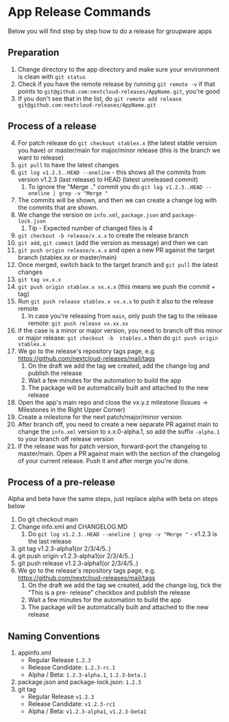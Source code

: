 # App Release Commands

Below you will find step by step how to do a release for groupware apps

## Preparation 
1. Change directory to the app directory and make sure your environment is clean with `git status`
2. Check if you have the remote release by running `git remote -v` if that points to `git@github.com:nextcloud-releases/AppName.git`, you're good
3. If you don't see that in the list, do `git remote add release git@github.com:nextcloud-releases/AppName.git`

## Process of a release
4. For patch release do `git checkout stablex.x` (the latest stable version you have) or master/main for major/minor release (this is the branch we want to release)
5. `git pull` to have the latest changes
6. `git log v1.2.3..HEAD --oneline` - this shows all the commits from version v1.2.3 (last release) to HEAD (latest unreleased commit)
    1. To ignore the "Merge .." commit you do `git log v1.2.3..HEAD --oneline | grep -v "Merge "`
7. The commits will be shown, and then we can create a change log with the commits that are shown.
8. We change the version on `info.xml`, `package.json` and `package-lock.json`
    1. Tip - Expected number of changed files is 4
9. `git checkout -b release/x.x.x` to create the release branch
10. `git add`, `git commit` (add the version as message) and then we can
11. `git push origin release/x.x.x` and open a new PR against the target branch (stablex.xx or master/main)
12. Once merged, switch back to the target branch and `git pull` the latest changes
13. `git tag vx.x.x`
14. `git push origin stablex.x vx.x.x` (this means we push the commit + tag)
15. Run `git push release stablex.x vx.x.x` to push it also to the release remote 
    1. In case you're releasing from `main`, only push the tag to the release remote: `git push release vx.xx.xx`
16. If the case is a minor or major version, you need to branch off this minor or major release: `git checkout -b  stablex.x` then do `git push origin stablex.x`
17. We go to the release's repository tags page, e.g. https://github.com/nextcloud-releases/mail/tags
    1. On the draft we add the tag we created, add the change log and publish the release
    2. Wait a few minutes for the automation to build the app
    3. The package will be automatically built and attached to the new release
18. Open the app's main repo and close the vx.y.z milestone (Issues -> Milestones in the Right Upper Corner)
19. Create a milestone for the next patch/major/minor version
20. After branch off, you need to create a new separate PR against main to change the `info.xml` version to x.x.0-alpha.1, so add the suffix `-alpha.1` to your branch off release version
21. If the release was for patch version, forward-port the changelog to master/main. Open a PR against main with the section of the changelog of your current release. Push it and after merge you're done.

## Process of a pre-release

Alpha and beta have the same steps, just replace alpha with beta on steps below

1. Do git checkout main
2. Change info.xml and CHANGELOG.MD
   1. Do `git log v1.2.3..HEAD --oneline | grep -v "Merge "` - v1.2.3 is the last release
3. git tag v1.2.3-alpha1(or 2/3/4/5..)
4. git push origin v1.2.3-alpha1(or 2/3/4/5..)
5. git push release v1.2.3-alpha1(or 2/3/4/5..)
6. We go to the release's repository tags page, e.g. https://github.com/nextcloud-releases/mail/tags
   1. On the draft we add the tag we created, add the change log, tick the "This is a pre- release" checkbox and publish the release
   2. Wait a few minutes for the automation to build the app
   3. The package will be automatically built and attached to the new release

## Naming Conventions

1) appinfo.xml
   - Regular Release `1.2.3`
   - Release Candidate: `1.2.3-rc.1`
   - Alpha / Beta:  `1.2.3-alpha.1`, `1.2.3-beta.1`
2) package.json and package-lock.json: `1.2.3`
3) git tag
   - Regular Release `v1.2.3`
   - Release Candidate: `v1.2.3-rc1`
   - Alpha / Beta:  `v1.2.3-alpha1`, `v1.2.3-beta1`
